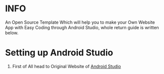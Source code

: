 # INFO
An Open Source Template Which will help you to make your Own Website App with Easy Coding through Android Studio, whole return guide is written below.

# Setting up Android Studio
1. First of All head to Original Website of <a href="https://developer.android.com/studio/index.html">Android Studio</a>


